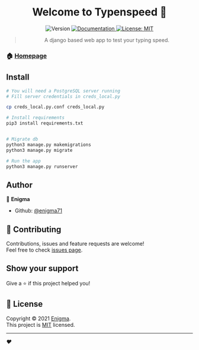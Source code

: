 <h1 align="center">Welcome to Typenspeed 👋</h1>
<div align="center">
<p>
  <img alt="Version" src="https://img.shields.io/badge/version-r1-blue.svg?cacheSeconds=2592000" />
  <a href="placeholsersdfasda" target="_blank">
    <img alt="Documentation" src="https://img.shields.io/badge/documentation-yes-brightgreen.svg" />
  </a>
  <a href="placeholter" target="_blank">
    <img alt="License: MIT" src="https://img.shields.io/badge/License-MIT-yellow.svg" />
  </a>
</p>

> A django based web app to test your typing speed.

</div>

### 🏠 [Homepage](https://typenspeed.ml)

## Install
```sh
# You will need a PostgreSQL server running
# Fill server credentials in creds_local.py

cp creds_local.py.conf creds_local.py

# Install requirements
pip3 install requirements.txt


# Migrate db
python3 manage.py makemigrations
python3 manage.py migrate

# Run the app
python3 manage.py runserver

```

## Author

👤 **Enigma**

* Github: [@enigma71](https://github.com/enigma71)

## 🤝 Contributing

Contributions, issues and feature requests are welcome!<br />Feel free to check [issues page](https://github.com/enigma71/type-n-speed/issues). 

## Show your support

Give a ⭐️ if this project helped you!

## 📝 License

Copyright © 2021 [Enigma](https://github.com/enigma71).<br />
This project is [MIT](https://github.com/enigma71/type-n-speed/blob/main/LICENSE) licensed.

***
_❤️_